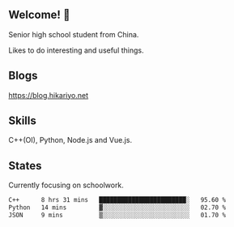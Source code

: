 ## Welcome! 👋

Senior high school student from China.

Likes to do interesting and useful things.

## Blogs

https://blog.hikariyo.net

## Skills

C++(OI), Python, Node.js and Vue.js.

## States

Currently focusing on schoolwork.

<!--START_SECTION:waka-->

```txt
C++      8 hrs 31 mins   ████████████████████████░   95.60 %
Python   14 mins         ▓░░░░░░░░░░░░░░░░░░░░░░░░   02.70 %
JSON     9 mins          ▒░░░░░░░░░░░░░░░░░░░░░░░░   01.70 %
```

<!--END_SECTION:waka-->

